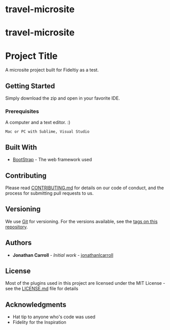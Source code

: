 # travel-microsite

# travel-microsite

# Project Title

A microsite project built for Fideltiy as a test.

## Getting Started

Simply download the zip and open in your favorite IDE. 

### Prerequisites

A computer and a text editor. :) 

```
Mac or PC with Sublime, Visual Studio
```


## Built With

* [BootStrap](http://www.bootstrap.com) - The web framework used



## Contributing

Please read [CONTRIBUTING.md](https://gist.github.com/PurpleBooth/b24679402957c63ec426) for details on our code of conduct, and the process for submitting pull requests to us.

## Versioning

We use [Git](http://git.com/) for versioning. For the versions available, see the [tags on this repository](https://github.com/your/project/tags). 

## Authors

* **Jonathan Carroll** - *Initial work* - [jonathanlcarroll](https://jonathanlcarroll.com)



## License

Most of the plugins used in this project are licensed under the MIT License - see the [LICENSE.md](LICENSE.md) file for details


## Acknowledgments

* Hat tip to anyone who's code was used
* Fidelity for the Inspiration

